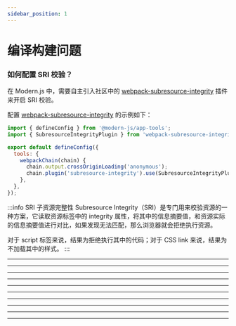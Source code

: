 ```yaml
---
sidebar_position: 1
---
```


# 编译构建问题

### 如何配置 SRI 校验？

在 Modern.js 中，需要自主引入社区中的 [webpack-subresource-integrity](https://github.com/waysact/webpack-subresource-integrity) 插件来开启 SRI 校验。

配置 [webpack-subresource-integrity](https://github.com/waysact/webpack-subresource-integrity) 的示例如下：

```js title="modern.config.js"
import { defineConfig } from '@modern-js/app-tools';
import { SubresourceIntegrityPlugin } from 'webpack-subresource-integrity';

export default defineConfig({
  tools: {
    webpackChain(chain) {
      chain.output.crossOriginLoading('anonymous');
      chain.plugin('subresource-integrity').use(SubresourceIntegrityPlugin);
    },
  },
});
```

:::info SRI
子资源完整性 Subresource Integrity（SRI）是专门用来校验资源的一种方案，它读取资源标签中的 integrity 属性，将其中的信息摘要值，和资源实际的信息摘要值进行对比，如果发现无法匹配，那么浏览器就会拒绝执行资源。

对于 script 标签来说，结果为拒绝执行其中的代码；对于 CSS link 来说，结果为不加载其中的样式。
:::

---

---

---

---

---



---

---

---

---

---
